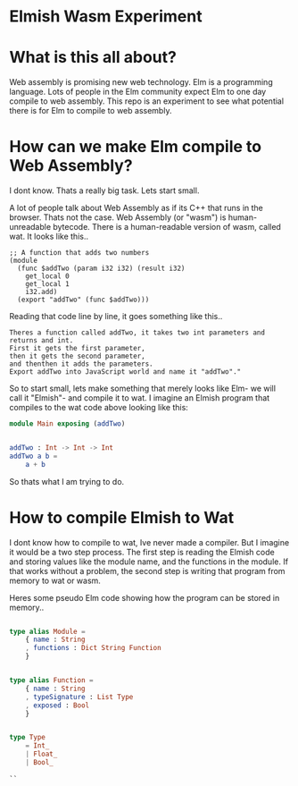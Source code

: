 # Elmish Wasm Experiment


# What is this all about?

Web assembly is promising new web technology. Elm is a programming language. Lots of people in the Elm community expect Elm to one day compile to web assembly. This repo is an experiment to see what potential there is for Elm to compile to web assembly.

# How can we make Elm compile to Web Assembly?

I dont know. Thats a really big task. Lets start small.

A lot of people talk about Web Assembly as if its C++ that runs in the browser. Thats not the case. Web Assembly (or "wasm") is human-unreadable bytecode. There is a human-readable version of wasm, called wat. It looks like this..

```
;; A function that adds two numbers
(module
  (func $addTwo (param i32 i32) (result i32)
    get_local 0                     
    get_local 1          
    i32.add)       
  (export "addTwo" (func $addTwo)))
```

Reading that code line by line, it goes something like this..

```
Theres a function called addTwo, it takes two int parameters and returns and int. 
First it gets the first parameter,
then it gets the second parameter,
and thenthen it adds the parameters. 
Export addTwo into JavaScript world and name it "addTwo"."
```

So to start small, lets make something that merely looks like Elm- we will call it "Elmish"- and compile it to wat. I imagine an Elmish program that compiles to the wat code above looking like this:

```elm
module Main exposing (addTwo)


addTwo : Int -> Int -> Int
addTwo a b =
    a + b

```

So thats what I am trying to do.


# How to compile Elmish to Wat

I dont know how to compile to wat, Ive never made a compiler. But I imagine it would be a two step process. The first step is reading the Elmish code and storing values like the module name, and the functions in the module. If that works without a problem, the second step is writing that program from memory to wat or wasm.

Heres some pseudo Elm code showing how the program can be stored in memory..

```elm

type alias Module =
    { name : String
    , functions : Dict String Function
    }


type alias Function =
    { name : String
    , typeSignature : List Type
    , exposed : Bool
    }


type Type
    = Int_
    | Float_
    | Bool_
    
``